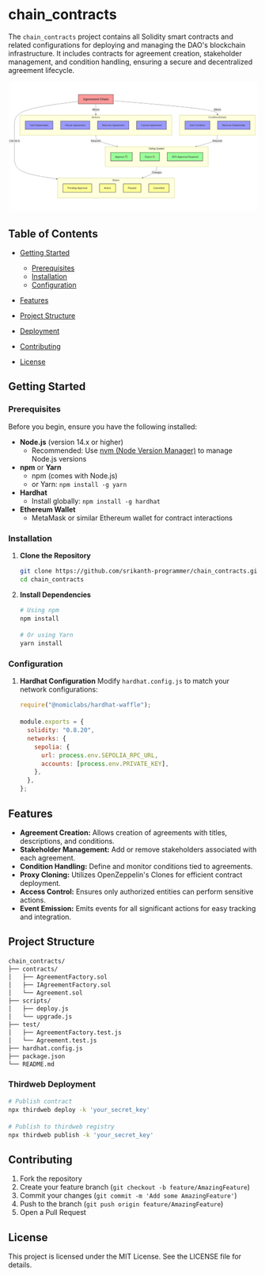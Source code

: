 # chain_contracts

The `chain_contracts` project contains all Solidity smart contracts and related configurations for deploying and managing the DAO's blockchain infrastructure. It includes contracts for agreement creation, stakeholder management, and condition handling, ensuring a secure and decentralized agreement lifecycle.

![Smart Contract Workflow](../agreement_chain/public/Workflow.png)


## Table of Contents

- [Getting Started](#getting-started)
  - [Prerequisites](#prerequisites)
  - [Installation](#installation)
  - [Configuration](#configuration)
- [Features](#features)
- [Project Structure](#project-structure)

- [Deployment](#deployment)

- [Contributing](#contributing)
- [License](#license)

## Getting Started

### Prerequisites

Before you begin, ensure you have the following installed:

- **Node.js** (version 14.x or higher)
  - Recommended: Use [nvm (Node Version Manager)](https://github.com/nvm-sh/nvm) to manage Node.js versions
- **npm** or **Yarn**
  - npm (comes with Node.js)
  - or Yarn: `npm install -g yarn`
- **Hardhat**
  - Install globally: `npm install -g hardhat`
- **Ethereum Wallet**
  - MetaMask or similar Ethereum wallet for contract interactions

### Installation

1. **Clone the Repository**

   ```bash
   git clone https://github.com/srikanth-programmer/chain_contracts.git
   cd chain_contracts
   ```

2. **Install Dependencies**

   ```bash
   # Using npm
   npm install

   # Or using Yarn
   yarn install
   ```

### Configuration

1. **Hardhat Configuration**
   Modify `hardhat.config.js` to match your network configurations:

   ```javascript
   require("@nomiclabs/hardhat-waffle");

   module.exports = {
     solidity: "0.8.20",
     networks: {
       sepolia: {
         url: process.env.SEPOLIA_RPC_URL,
         accounts: [process.env.PRIVATE_KEY],
       },
     },
   };
   ```

## Features

- **Agreement Creation:** Allows creation of agreements with titles, descriptions, and conditions.
- **Stakeholder Management:** Add or remove stakeholders associated with each agreement.
- **Condition Handling:** Define and monitor conditions tied to agreements.
- **Proxy Cloning:** Utilizes OpenZeppelin's Clones for efficient contract deployment.
- **Access Control:** Ensures only authorized entities can perform sensitive actions.
- **Event Emission:** Emits events for all significant actions for easy tracking and integration.

## Project Structure

```
chain_contracts/
├── contracts/
│   ├── AgreementFactory.sol
│   ├── IAgreementFactory.sol
│   └── Agreement.sol
├── scripts/
│   ├── deploy.js
│   └── upgrade.js
├── test/
│   ├── AgreementFactory.test.js
│   └── Agreement.test.js
├── hardhat.config.js
├── package.json
└── README.md
```

### Thirdweb Deployment

```bash
# Publish contract
npx thirdweb deploy -k 'your_secret_key'

# Publish to thirdweb registry
npx thirdweb publish -k 'your_secret_key'
```

## Contributing

1. Fork the repository
2. Create your feature branch (`git checkout -b feature/AmazingFeature`)
3. Commit your changes (`git commit -m 'Add some AmazingFeature'`)
4. Push to the branch (`git push origin feature/AmazingFeature`)
5. Open a Pull Request

## License

This project is licensed under the MIT License. See the LICENSE file for details.
